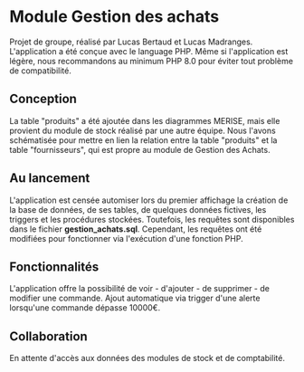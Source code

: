 # Module Gestion des achats
Projet de groupe, réalisé par Lucas Bertaud et Lucas Madranges.
L'application a été conçue avec le language PHP.
Même si l'application est légère, nous recommandons au minimum PHP 8.0 pour éviter tout problème de compatibilité.  
## Conception
La table "produits" a été ajoutée dans les diagrammes MERISE, mais elle provient du module de stock réalisé par une autre équipe.
Nous l'avons schématisée pour mettre en lien la relation entre la table "produits" et la table "fournisseurs", qui est propre au module de Gestion des Achats.
## Au lancement
L'application est censée automiser lors du premier affichage la création de la base de données, de ses tables, de quelques données fictives, les triggers et les procédures stockées.
Toutefois, les requêtes sont disponibles dans le fichier **gestion_achats.sql**. Cependant, les requêtes ont été modifiées pour fonctionner via l'exécution d'une fonction PHP.
## Fonctionnalités
L'application offre la possibilité de voir - d'ajouter - de supprimer - de modifier une commande.
Ajout automatique via trigger d'une alerte lorsqu'une commande dépasse 10000€.
## Collaboration
En attente d'accès aux données des modules de stock et de comptabilité.